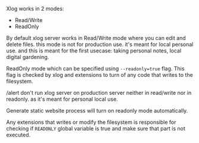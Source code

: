 Xlog works in 2 modes:

* Read/Write
* ReadOnly

By default xlog server works in Read/Write mode where you can edit and delete files. this mode is not for production use. it's meant for local personal use. and this is meant for the first usecase: taking personal notes, local digital gardening.

ReadOnly mode which can be specified using `--readonly=true` flag. This flag is checked by xlog and extensions to turn of any code that writes to the filesystem. 

/alert don't run xlog server on production server neither in read/write nor in readonly. as it's meant for personal local use.

Generate static website process will turn on readonly mode automatically.

Any extensions that writes or modify the filesystem is responsible for checking if `READONLY` global variable is true and make sure that part is not executed.